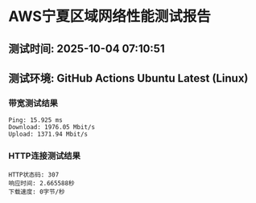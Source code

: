 # AWS宁夏区域网络性能测试报告
## 测试时间: 2025-10-04 07:10:51
## 测试环境: GitHub Actions Ubuntu Latest (Linux)

### 带宽测试结果
```
Ping: 15.925 ms
Download: 1976.05 Mbit/s
Upload: 1371.94 Mbit/s
```

### HTTP连接测试结果
```
HTTP状态码: 307
响应时间: 2.665588秒
下载速度: 0字节/秒
```


